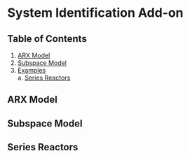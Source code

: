 # System Identification Add-on

## Table of Contents  
1. [ARX Model](#headers)
2. [Subspace Model](#headers)
3. [Examples](#headers)\
  a. [Series Reactors](#headers)



## ARX Model

<style>
td, th {
   border: none!important;
}
</style>


<!-- | |  |
| ------------ | ------------- |
| ![alt text](https://github.com/BYU-PRISM/Seeq/blob/main/docs/pages/images/arx_panel.jpg) | Select MV:
Select CV:     | -->




## Subspace Model

## Series Reactors
